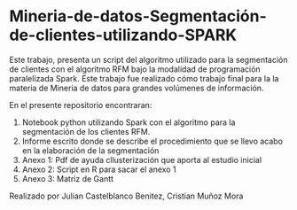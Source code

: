 # Mineria-de-datos-Segmentación-de-clientes-utilizando-SPARK

Este trabajo, presenta un script del algoritmo utilizado para la segmentación de clientes con el algoritmo RFM bajo la modalidad de programación paralelizada Spark. Este trabajo fue realizado cómo trabajo final para la la materia de Mineria de datos para grandes volúmenes de información. 

En el presente repositorio encontraran:

1. Notebook python utilizando Spark con el algoritmo para la segmentación de los clientes RFM.
2. Informe escrito donde se describe el procedimiento que se llevo acabo en la elaboración de la segmentación
3. Anexo 1: Pdf de ayuda cllusterización que aporta al estudio inicial 
4. Anexo 2: Script en R para sacar el anexo 1
5. Anexo 3: Matriz de Gantt


Realizado por Julian Castelblanco Benitez, Cristian Muñoz Mora
